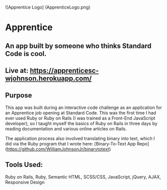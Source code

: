 ![Apprentice Logo] (ApprenticeLogo.png)
# Apprentice

## An app built by someone who thinks Standard Code is cool.

## Live at: <https://apprenticesc-wjohnson.herokuapp.com/>

## Purpose
This app was built during an interactive code challenge as an application for an Apprentice job opening at Standard Code. This was the first time I had ever used Ruby or Ruby on Rails (I was trained as a Front-End JavaScript developer), so I taught myself the basics of Ruby on Rails in three days by reading documentation and various online articles on Rails.

The application process also involved translating binary into text, which I did via the Ruby program that I wrote here: [Binary-To-Text App Repo] (https://github.com/WilliamJohnsonJr/binarytotext)

## Tools Used:
Ruby on Rails, Ruby, Semantic HTML, SCSS/CSS, JavaScript, jQuery, AJAX, Responsive Design